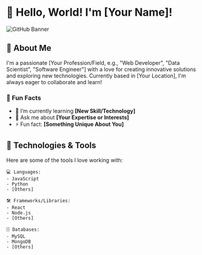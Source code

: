 # 👋 Hello, World! I'm [Your Name]!

![GitHub Banner](https://via.placeholder.com/1200x200?text=Welcome+to+My+GitHub+Profile)

## 🚀 About Me
I'm a passionate [Your Profession/Field, e.g., "Web Developer", "Data Scientist", "Software Engineer"] with a love for creating innovative solutions and exploring new technologies. Currently based in [Your Location], I'm always eager to collaborate and learn!

### 🌟 Fun Facts
- 🌱 I’m currently learning **[New Skill/Technology]**
- 💬 Ask me about **[Your Expertise or Interests]**
- ⚡ Fun fact: **[Something Unique About You]**

## 🔧 Technologies & Tools
Here are some of the tools I love working with:

```plaintext
💻 Languages: 
- JavaScript
- Python
- [Others]

🛠 Frameworks/Libraries: 
- React
- Node.js
- [Others]

🗄 Databases:
- MySQL
- MongoDB
- [Others]
